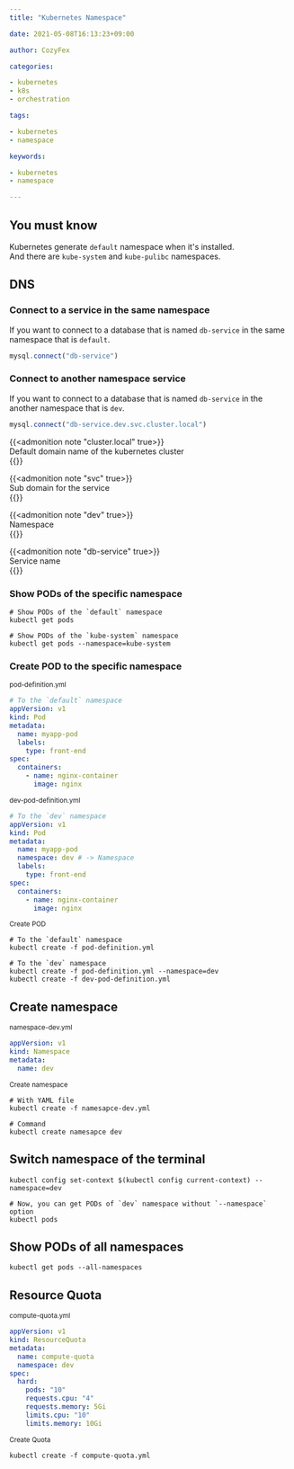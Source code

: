 ```yaml
---
title: "Kubernetes Namespace"

date: 2021-05-08T16:13:23+09:00

author: CozyFex

categories:

- kubernetes
- k8s
- orchestration

tags:

- kubernetes
- namespace

keywords:

- kubernetes
- namespace

---
```


## You must know

Kubernetes generate `default` namespace when it's installed.\
And there are `kube-system` and `kube-pulibc` namespaces.

## DNS

### Connect to a service in the same namespace

If you want to connect to a database that is named `db-service` in the same namespace that is `default`.

```javascript
mysql.connect("db-service")
```

### Connect to another namespace service

If you want to connect to a database that is named `db-service` in the another namespace that is `dev`.

```javascript
mysql.connect("db-service.dev.svc.cluster.local")
```

{{<admonition note "cluster.local" true>}}  
Default domain name of the kubernetes cluster  
{{</admonition>}}

{{<admonition note "svc" true>}}  
Sub domain for the service  
{{</admonition>}}

{{<admonition note "dev" true>}}  
Namespace  
{{</admonition>}}

{{<admonition note "db-service" true>}}  
Service name  
{{</admonition>}}

### Show PODs of the specific namespace

```shell
# Show PODs of the `default` namespace
kubectl get pods

# Show PODs of the `kube-system` namespace
kubectl get pods --namespace=kube-system
```

### Create POD to the specific namespace

<sub>pod-definition.yml</sub>

```yaml
# To the `default` namespace
appVersion: v1
kind: Pod
metadata:
  name: myapp-pod
  labels:
    type: front-end
spec:
  containers:
    - name: nginx-container
      image: nginx
```

<sub>dev-pod-definition.yml</sub>

```yaml
# To the `dev` namespace
appVersion: v1
kind: Pod
metadata:
  name: myapp-pod
  namespace: dev # -> Namespace
  labels:
    type: front-end
spec:
  containers:
    - name: nginx-container
      image: nginx
```

<sub>Create POD</sub>

```shell
# To the `default` namespace
kubectl create -f pod-definition.yml

# To the `dev` namespace
kubectl create -f pod-definition.yml --namespace=dev
kubectl create -f dev-pod-definition.yml
```

## Create namespace

<sub>namespace-dev.yml</sub>

```yaml
appVersion: v1
kind: Namespace
metadata:
  name: dev
```

<sub>Create namespace</sub>

```shell
# With YAML file
kubectl create -f namesapce-dev.yml

# Command
kubectl create namesapce dev
```

## Switch namespace of the terminal

```shell
kubectl config set-context $(kubectl config current-context) --namespace=dev

# Now, you can get PODs of `dev` namespace without `--namespace` option
kubectl pods
```

## Show PODs of all namespaces

```shell
kubectl get pods --all-namespaces
```

## Resource Quota

<sub>compute-quota.yml</sub>

```yaml
appVersion: v1
kind: ResourceQuota
metadata:
  name: compute-quota
  namespace: dev
spec:
  hard:
    pods: "10"
    requests.cpu: "4"
    requests.memory: 5Gi
    limits.cpu: "10"
    limits.memory: 10Gi
```

<sub>Create Quota</sub>

```shell
kubectl create -f compute-quota.yml
```


